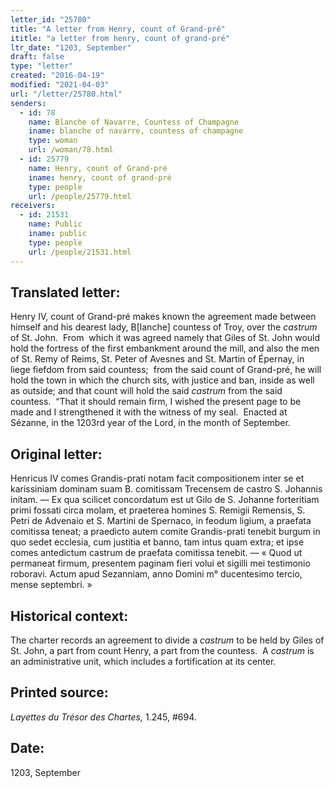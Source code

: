 ```yaml
---
letter_id: "25780"
title: "A letter from Henry, count of Grand-pré"
ititle: "a letter from henry, count of grand-pré"
ltr_date: "1203, September"
draft: false
type: "letter"
created: "2016-04-19"
modified: "2021-04-03"
url: "/letter/25780.html"
senders:
  - id: 78
    name: Blanche of Navarre, Countess of Champagne
    iname: blanche of navarre, countess of champagne
    type: woman
    url: /woman/78.html
  - id: 25779
    name: Henry, count of Grand-pré
    iname: henry, count of grand-pré
    type: people
    url: /people/25779.html
receivers:
  - id: 21531
    name: Public
    iname: public
    type: people
    url: /people/21531.html
---
```

<h2> Translated letter:</h2><p>Henry IV, count of Grand-pré makes known the agreement made between himself and his dearest lady, B[lanche] countess of Troy, over the <em>castrum</em> of St. John.&nbsp; From&nbsp; which it was agreed namely that Giles of St. John would hold the fortress of the first embankment around the mill, and also the men of St. Remy of Reims, St. Peter of Avesnes and St. Martin of Épernay, in liege fiefdom from said countess;&nbsp; from the said count of Grand-pré, he will hold the town in which the church sits, with justice and ban, inside as well as outside; and that count will hold the said<em> castrum</em> from the said countess.&nbsp; “That it should remain firm, I wished the present page to be made and I strengthened it with the witness of my seal.&nbsp; Enacted at Sézanne, in the 1203rd year of the Lord, in the month of September.</p><h2 class="mt-4"> Original letter:</h2><p>Henricus IV comes Grandis-prati notam facit compositionem inter se et karissiniam dominam suam B. comitissam Trecensem de castro S. Johannis initam. — Ex qua scilicet concordatum est ut Gilo de S. Johanne forteritiam primi fossati circa molam, et praeterea homines S. Remigii Remensis, S. Petri de Advenaio et S. Martini de Spernaco, in feodum ligium, a praefata comitissa teneat; a praedicto autem comite Grandis-prati tenebit burgum in quo sedet ecclesia, cum justitia et banno, tam intus quam extra; et ipse comes antedictum castrum de praefata co­mitissa tenebit. — « Quod ut permaneat firmum, presentem paginam fieri volui et sigilli mei testimonio roboravi. Actum apud Sezanniam, anno Domini m° ducentesimo tercio, mense septembri. »</p><h2 class="mt-4"> Historical context:</h2><p>The charter records an agreement to divide a <em>castrum</em> to be held by Giles of St. John, a part from count Henry, a part from the countess. &nbsp;A&nbsp;<i>castrum&nbsp;</i>is an<i>&nbsp;</i>administrative unit, which includes a fortification at its center.&nbsp;&nbsp;</p><h2 class="mt-4"> Printed source:</h2><p><i>Layettes du Trésor des Chartes, </i>1.245, #694.&nbsp;&nbsp;</p><h2 class="mt-4"> Date:</h2>1203, September